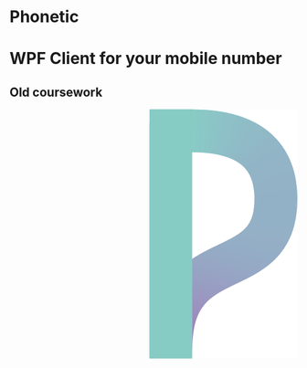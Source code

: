 # Phonetic

<h1>WPF Client for your mobile number</h1>
<h2>Old coursework</h2>
 
<img src="https://github.com/MasterEditor/phonetic-coursework-client/blob/main/Resources/Images/Logo2.png" align="right"
     alt="Phonetic logo" width="260" height="437">
